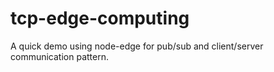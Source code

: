 # tcp-edge-computing
A quick demo using node-edge for pub/sub and client/server communication pattern.
